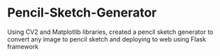 # Pencil-Sketch-Generator
Using CV2 and Matplotlib libraries, created a pencil sketch generator to convert any image to pencil sketch and deploying to web using Flask framework
